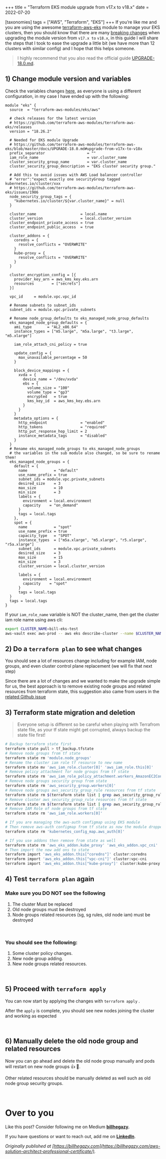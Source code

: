 +++
title = "Terraform EKS module upgrade from v17.x to v18.x"
date = 2022-07-20

[taxonomies]
tags = ["AWS", "Terraform", "EKS"]
+++
If you’re like me and you are using the awesome [terraform-aws-eks](https://github.com/terraform-aws-modules/terraform-aws-eks) module to manage your EKS clusters, then you should know that there are many [breaking changes](https://github.com/terraform-aws-modules/terraform-aws-eks/releases/tag/v18.0.0) when upgrading the module version from `v17.x to` `v18.x`, in this guide I will share the steps that I took to ease the upgrade a little bit (we have more than 12 clusters with similar config) and I hope that this helps someone.

> I highly recommend that you also read the official guide [UPGRADE-18.0.md](https://github.com/terraform-aws-modules/terraform-aws-eks/blob/master/docs/UPGRADE-18.0.md).
>

## 1) Change module version and variables

Check the variables changes [here](https://github.com/terraform-aws-modules/terraform-aws-eks/blob/master/docs/UPGRADE-18.0.md#variable-and-output-changes), as everyone is using a different configuration, in my case I have ended up with the following:

```hcl
module "eks" {
  source  = "terraform-aws-modules/eks/aws"

  # check releases for the latest version
  # https://github.com/terraform-aws-modules/terraform-aws-eks/releases
  version = "18.26.2"

  # Needed for EKS module Upgrade
  # https://github.com/terraform-aws-modules/terraform-aws-eks/blob/master/docs/UPGRADE-18.0.md#upgrade-from-v17x-to-v18x
  prefix_separator                   = ""
  iam_role_name                      = var.cluster_name
  cluster_security_group_name        = var.cluster_name
  cluster_security_group_description = "EKS cluster security group."

  # Add this to avoid issues with AWS Load balancer controller
  # "error":"expect exactly one securityGroup tagged kubernetes.io/cluster/xxx
  # https://github.com/terraform-aws-modules/terraform-aws-eks/issues/1986
  node_security_group_tags = {
    "kubernetes.io/cluster/${var.cluster_name}" = null
  }

  cluster_name                    = local.name
  cluster_version                 = local.cluster_version
  cluster_endpoint_private_access = true
  cluster_endpoint_public_access  = true

  cluster_addons = {
    coredns = {
      resolve_conflicts = "OVERWRITE"
    }
    kube-proxy = {
      resolve_conflicts = "OVERWRITE"
    }
  }

  cluster_encryption_config = [{
    provider_key_arn = aws_kms_key.eks.arn
    resources        = ["secrets"]
  }]

  vpc_id     = module.vpc.vpc_id

  # Rename subnets to subnet_ids
  subnet_ids = module.vpc.private_subnets

  # Rename node_group_defaults to eks_managed_node_group_defaults
  eks_managed_node_group_defaults = {
    ami_type       = "AL2_x86_64"
    instance_types = ["m5.large", "m5a.large", "t3.large", "m5.xlarge"]

    iam_role_attach_cni_policy = true

    update_config = {
      max_unavailable_percentage = 50
    }

    block_device_mappings = {
      xvda = {
        device_name = "/dev/xvda"
        ebs = {
          volume_size = "100"
          volume_type = "gp3"
          encrypted   = true
          kms_key_id  = aws_kms_key.ebs.arn
        }
      }
    }
    metadata_options = {
      http_endpoint               = "enabled"
      http_tokens                 = "required"
      http_put_response_hop_limit = 2
      instance_metadata_tags      = "disabled"
    }
  }
  # Rename eks_managed_node_groups to eks_managed_node_groups
  # the variables in the sub module also changed, so be sure to rename them!
  eks_managed_node_groups = {
    default = {
      name            = "default"
      use_name_prefix = true
      subnet_ids = module.vpc.private_subnets
      desired_size    = 3
      max_size        = 10
      min_size        = 3
      labels = {
        environment = local.environment
        capacity    = "on_demand"
      }
      tags = local.tags
    },
    spot = {
      name            = "spot"
      use_name_prefix = true
      capacity_type   = "SPOT"
      instance_types  = ["m5a.xlarge", "m5.xlarge", "r5.xlarge", "r5a.xlarge"]
      subnet_ids      = module.vpc.private_subnets
      desired_size    = 3
      max_size        = 15
      min_size        = 3
      cluster_version = local.cluster_version

      labels = {
        environment = local.environment
        capacity    = "spot"
      }
      tags = local.tags
  }
  tags = local.tags
}
```

If your `iam_role_name` variable is NOT the cluster_name, then get the cluster iam role name using aws cli:

```bash
export CLUSTER_NAME=bill-eks-test
aws-vault exec aws-prod -- aws eks describe-cluster --name $CLUSTER_NAME --output json | jq -r .cluster.roleArn | cut -d/ -f2
```

## 2) Do a `terraform plan` to see what changes

You should see a lot of resources change including for example IAM, node groups, and even cluster control plane replacement (we will fix that next step)

Since there are a lot of changes and we wanted to make the upgrade simple for us, the best approach is to remove existing node groups and related resources from terraform state, this suggestion also came from users in the [related Github issue](https://github.com/terraform-aws-modules/terraform-aws-eks/issues/1744)

## 3) Terraform state migration and deletion

> Everyone setup is different so be careful when playing with Terrafrom state file, as your tf state might get corrupted, always backup the state file first!
>

```bash
# Backup terraform state first 
terraform state pull > tf_backup.tfstate
# Remove node_groups from tf state
terraform state rm 'module.node_groups'
# Rename the cluster iam role tf resource to new name
terraform state mv 'aws_iam_role.cluster[0]' 'aws_iam_role.this[0]'
# Remove policy attachment for node groups from tf state
terraform state rm 'aws_iam_role_policy_attachment.workers_AmazonEC2ContainerRegistryReadOnly[0]' 'aws_iam_role_policy_attachment.workers_AmazonEKSWorkerNodePolicy[0]' 'aws_iam_role_policy_attachment.workers_AmazonEKS_CNI_Policy[0]'
# Remove node groups security group from state
terraform state rm 'aws_security_group.workers[0]'
# Remove node groups aws_security_group_rule resources from tf state
terraform state rm $(terraform state list | grep aws_security_group_rule.workers)
# Remove cluster aws_security_group_rule resources from tf state
terraform state rm $(terraform state list | grep aws_security_group_rule.cluster)
# Remove IAM Role of node groups from tf state
terraform state rm 'aws_iam_role.workers[0]'

# If you are managing the aws-auth configmap using EKS module
# Then remove aws-auth configmap from tf state as now the module dropped the support
terraform state rm 'kubernetes_config_map.aws_auth[0]'

# If you use addons then remove from state as well
terraform state rm 'aws_eks_addon.kube_proxy' 'aws_eks_addon.vpc_cni' 'aws_eks_addon.coredns'
# Then import the new add ons to state
terraform import 'aws_eks_addon.this["coredns"]' cluster:coredns
terraform import 'aws_eks_addon.this["vpc-cni"]' cluster:vpc-cni
terraform import 'aws_eks_addon.this["kube-proxy"]' cluster:kube-proxy
```

## 4) Test `terraform plan` again

### Make sure you DO NOT see the following

1. The cluster Must be replaced
2. Old node groups must be destroyed
3. Node groups related resources (sg, sg rules, old node iam) must be destroyed

<br>

### You should see the following:

1. Some cluster policy changes.
2. New node group adding.
3. New node groups related resources.

<br>

## 5) Proceed with `terraform apply`

You can now start by applying the changes with `terraform apply` .

After the `apply` is complete, you should see new nodes joining the cluster and working as expected

<br>

## 6) Manually delete the old node group and related resources

Now you can go ahead and delete the old node group manually and pods will restart on new node groups 👍 🎉.

Other related resources should be manually deleted as well such as old node group security groups.

<br>

# Over to you

Like this post? Consider following me on Medium **[billhegazy](https://billhegazy.medium.com/).**

If you have questions or want to reach out, add me on **[LinkedIn](https://www.linkedin.com/in/bhegazy/)**.

*Originally published at [https://billhegazy.com](https://billhegazy.com/aws-solution-architect-professional-certificate/).*